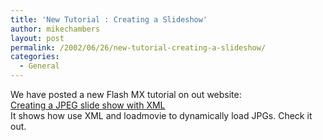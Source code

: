 ```yaml
---
title: 'New Tutorial : Creating a Slideshow'
author: mikechambers
layout: post
permalink: /2002/06/26/new-tutorial-creating-a-slideshow/
categories:
  - General
---
```



We have posted a new Flash MX tutorial on out website:  
[Creating a JPEG slide show with XML][1]  
It shows how use XML and loadmovie to dynamically load JPGs. Check it out.

 [1]: http://www.macromedia.com/support/flash/applications/jpeg_slideshow_xml/